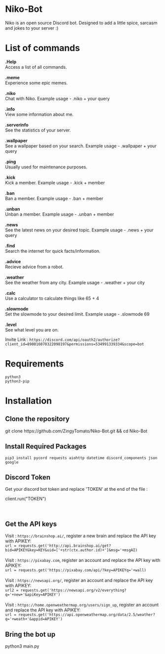 # Niko-Bot
Niko is an open source Discord bot. Designed to add a little spice, sarcasm and jokes to your server :)

# List of commands
**.Help**
<br>
Access a list of all commands.
<br>
<br>
**.meme**
<br>
Experience some epic memes.
<br>
<br>
**.niko**
<br>
Chat with Niko. Example usage - .niko + your query
<br>
<br>
**.info**
<br>
View some information about me.
<br>
<br>
**.serverinfo**
<br>
See the statistics of your server.
<br>
<br>
**.wallpaper**
<br>
See a wallpaper based on your search. Example usage - .wallpaper + your query
<br>
<br>
**.ping**
<br>
Usually used for maintenance purposes.
<br>
<br>
**.kick**
<br>
Kick a member. Example usage - .kick + member
<br>
<br>
**.ban**
<br>
Ban a member. Example usage - .ban + member
<br>
<br>
**.unban**
<br>
Unban a member. Example usage - .unban + member
<br>
<br>
**.news**
<br>
See the latest news on your desired topic. Example usage - .news + your query
<br>
<br>
**.find**
<br>
Search the internet for quick facts/information.
<br>
<br>
**.advice**
<br>
Recieve advice from a robot.
<br>
<br>
**.weather**
<br>
See the weather from any city. Example usage - .weather + your city
<br>
<br>
**.calc**
<br>
Use a calculator to calculate things like 65 + 4
<br>
<br>
**.slowmode**
<br>
Set the slowmode to your desired limit. Example usage - .slowmode 69
<br>
<br>
**.level**
<br>
See what level you are on.
<br>

Invite Link : `https://discord.com/api/oauth2/authorize?client_id=890816070322098197&permissions=534991339334&scope=bot`

# Requirements
`python3`
<br>
`python3-pip`

# Installation
<h2>Clone the repository</h2>
git clone https://github.com/ZingyTomato/Niko-Bot.git && cd Niko-Bot
<br>
<h2>Install Required Packages</h2>

`pip3 install pycord requests aiohttp datetime discord_components json google`
<br>
<h2> Discord Token </h2>

Get your discord bot token and replace 'TOKEN' at the end of the file : 

client.run("TOKEN")

<br>
<h2> Get the API keys </h2>

Visit : `https://brainshop.ai/`, register a new brain and replace the API key with APIKEY:
<br>
`url = requests.get('http://api.brainshop.ai/get?bid=APIKEY&key=KEY&uid=['+str(ctx.author.id)+']&msg='+msgAI)`
<br>
<br>
Visit : `https://pixabay.com`, register an account and replace the API key with APIKEY: 
<br>
`url = requests.get('https://pixabay.com/api/?key=APIKEYq='+wall)`
<br>
<br>
Visit : `https://newsapi.org/`, register an account and replace the API key with APIKEY:
<br>
`url2 = requests.get('https://newsapi.org/v2/everything?q='+new+'&apiKey=APIKEY')`
<br>
<br>
Visit : `https://home.openweathermap.org/users/sign_up`, register an account and replace the API key with APIKEY:
<br>
`url = requests.get('https://api.openweathermap.org/data/2.5/weather?q='+weath+'&appid=APIKEY')`
<br>

<h2> Bring the bot up </h2>
python3 main.py
